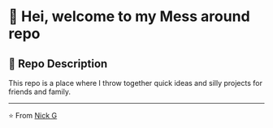# 👋 Hei, welcome to my Mess around repo

## 📝 Repo Description
This repo is a place where I throw together quick ideas and silly projects for friends and family.

---
⭐️ From [Nick G](https://github.com/legriffalo)
